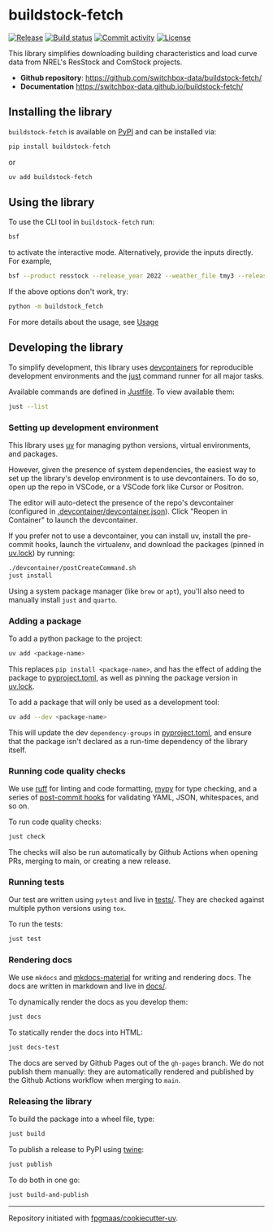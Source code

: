 # buildstock-fetch

[![Release](https://img.shields.io/github/v/release/switchbox-data/buildstock-fetch)](https://img.shields.io/github/v/release/switchbox-data/buildstock-fetch)
[![Build status](https://img.shields.io/github/actions/workflow/status/switchbox-data/buildstock-fetch/main.yml?branch=main)](https://github.com/switchbox-data/buildstock-fetch/actions/workflows/main.yml?query=branch%3Amain)
[![Commit activity](https://img.shields.io/github/commit-activity/m/switchbox-data/buildstock-fetch)](https://img.shields.io/github/commit-activity/m/switchbox-data/buildstock-fetch)
[![License](https://img.shields.io/github/license/switchbox-data/buildstock-fetch)](https://img.shields.io/github/license/switchbox-data/buildstock-fetch)

This library simplifies downloading building characteristics and load curve data from NREL's ResStock and ComStock projects.

- **Github repository**: <https://github.com/switchbox-data/buildstock-fetch/>
- **Documentation** <https://switchbox-data.github.io/buildstock-fetch/>

## Installing the library

`buildstock-fetch` is available on [PyPI](https://pypi.org/project/buildstock-fetch/) and can be installed via:

```bash
pip install buildstock-fetch
```

or

```bash
uv add buildstock-fetch
```

## Using the library

To use the CLI tool in `buildstock-fetch` run:

```bash
bsf
```

to activate the interactive mode. Alternatively, provide the inputs directly. For example,

```bash
bsf --product resstock --release_year 2022 --weather_file tmy3 --release_version 1 --states CA --file_type "hpxml metadata" --upgrade_id "0 1 2" --output_directory ./CA_data
```

If the above options don't work, try:

```bash
python -m buildstock_fetch
```

For more details about the usage, see [Usage](https://switchbox-data.github.io/buildstock-fetch/usage/)

## Developing the library

To simplify development, this library uses [devcontainers](https://containers.dev/) for reproducible development environments and the [just](https://github.com/casey/just) command runner for all major tasks.

Available commands are defined in [Justfile](Justile). To view available them:

```bash
just --list
```

### Setting up development environment

This library uses [uv](https://docs.astral.sh/uv/) for managing python versions, virtual environments, and packages.

However, given the presence of system dependencies, the easiest way to set up the library's develop environment is to use devcontainers. To do so, open up the repo in VSCode, or a VSCode fork like Cursor or Positron.

The editor will auto-detect the presence of the repo's devcontainer (configured in [.devcontainer/devcontainer.json](.devcontainer/devcontainer.json)). Click "Reopen in Container" to launch the devcontainer.

If you prefer not to use a devcontainer, you can install uv, install the pre-commit hooks, launch the virtualenv, and download the packages (pinned in [uv.lock](uv.lock)) by running:

```bash
./devcontainer/postCreateCommand.sh
just install
```

Using a system package manager (like `brew` or `apt`), you'll also need to manually install `just` and `quarto`.

### Adding a package
To add a python package to the project:

```bash
uv add <package-name>
```

This replaces `pip install <package-name>`, and has the effect of adding the package to [pyproject.toml](pyproject.toml), as well as pinning the package version in [uv.lock](uv.lock).

To add a package that will only be used as a development tool:

```bash
uv add --dev <package-name>
```

This will update the dev `dependency-groups` in [pyproject.toml](pyproject.toml), and ensure that the package isn't declared as a run-time dependency of the library itself.

### Running code quality checks

We use [ruff](https://github.com/astral-sh/ruff) for linting and code formatting, [mypy](https://mypy.readthedocs.io/en/stable/running_mypy.html) for type checking, and a series of [post-commit hooks](pre-commit-config.yaml) for validating YAML, JSON, whitespaces, and so on.

To run code quality checks:

```bash
just check
```

The checks will also be run automatically by Github Actions when opening PRs, merging to main, or creating a new release.

### Running tests

Our test are written using `pytest` and live in [tests/](tests/). They are checked against multiple python versions using `tox`.

To run the tests:

```bash
just test
```

### Rendering docs

We use `mkdocs` and [mkdocs-material](https://squidfunk.github.io/mkdocs-material/) for writing and rendering docs. The docs are written in markdown and live in [docs/](docs/).

To dynamically render the docs as you develop them:

```bash
just docs
```

To statically render the docs into HTML:

```bash
just docs-test
```

The docs are served by Github Pages out of the `gh-pages` branch. We do not publish them manually: they are automatically rendered and published by the Github Actions workflow when merging to `main`.

### Releasing the library

To build the package into a wheel file, type:

```bash
just build
```

To publish a release to PyPI using [twine](https://pypi.org/project/twine/):

```bash
just publish
```

To do both in one go:

```bash
just build-and-publish
```

---

Repository initiated with [fpgmaas/cookiecutter-uv](https://github.com/fpgmaas/cookiecutter-uv).
